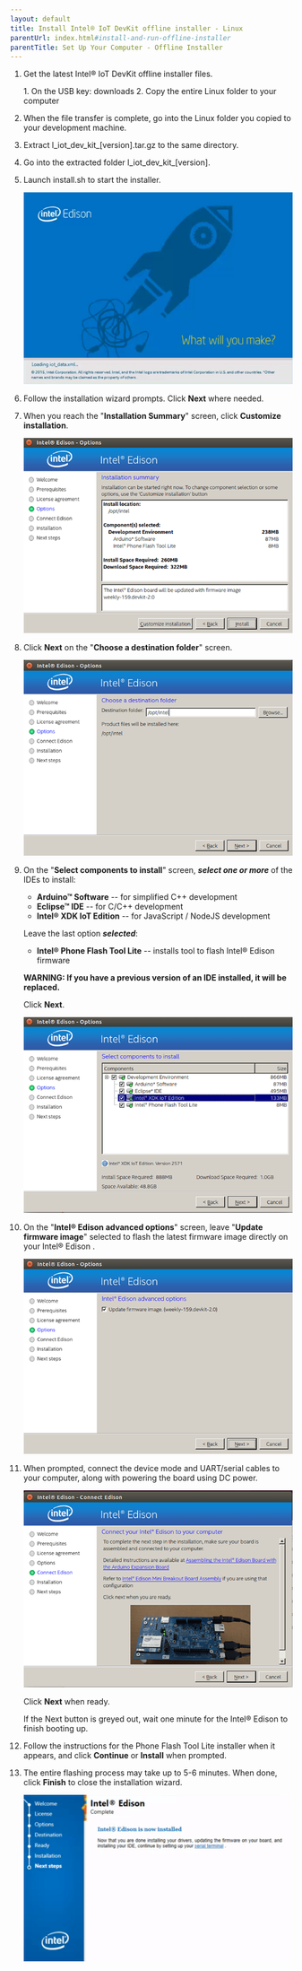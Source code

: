 ```yaml
---
layout: default
title: Install Intel® IoT DevKit offline installer - Linux
parentUrl: index.html#install-and-run-offline-installer
parentTitle: Set Up Your Computer - Offline Installer
---
```


1. Get the latest Intel® IoT DevKit offline installer files.

    <div class="callout goto" markdown="1">
    1. On the USB key: <span class="icon folder">downloads</span>
    2. Copy the entire <span class="icon folder">Linux</span> folder to your computer
    </div>

2. When the file transfer is complete, go into the <span class="icon folder">Linux</span> folder you copied to your development machine.

3. Extract <span class="icon file">l_iot_dev_kit_[version].tar.gz</span> to the same directory. 

4. Go into the extracted folder <span class="icon folder">l_iot_dev_kit_[version]</span>.

5. Launch <span class="icon file">install.sh</span> to start the installer.

    ![Launch screen](images/installer-launch_screen.png)

6. Follow the installation wizard prompts. Click **Next** where needed.

7. When you reach the "**Installation Summary**" screen, click **Customize installation**.

    !["Installation Summary" screen](images/installer_linux-customize_installation.png)

8. Click **Next** on the "**Choose a destination folder**" screen.
    
    !["Choose a destination folder" screen](images/installer_linux-destination_folder.png)  

9. On the "**Select components to install**" screen, ***select one or more*** of the IDEs to install: 

    * **Arduino™ Software** -- for simplified C++ development 
    * **Eclipse™ IDE** -- for C/C++ development
    * **Intel® XDK IoT Edition** -- for JavaScript / NodeJS development

    Leave the last option ***selected***:
    
    * **Intel® Phone Flash Tool Lite** -- installs tool to flash Intel® Edison firmware

    **WARNING: If you have a previous version of an IDE installed, it will be replaced.**
    
    Click **Next**.

    ![Components screen](images/installer_linux-config_options.png)

10. On the "**Intel® Edison advanced options**" screen, leave "**Update firmware image**" selected to flash the latest firmware image directly on your Intel® Edison .

    ![Components screen](images/installer_linux-advanced_options.png)

11. When prompted, connect the device mode and UART/serial cables to your computer, along with powering the board using DC power. 

    ![Intel® Edison cables screen](images/installer_linux-cable_screen.png)

    Click **Next** when ready. 

    If the Next button is greyed out, wait one minute for the Intel® Edison to finish booting up.

12. Follow the instructions for the Phone Flash Tool Lite installer when it appears, and click **Continue** or **Install** when prompted.

13. The entire flashing process may take up to 5-6 minutes. When done, click **Finish** to close the installation wizard.

    ![Final installer screen](images/installer-finish_screen.png)
